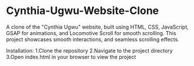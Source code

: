 # Cynthia-Ugwu-Website-Clone
A clone of the "Cynthia Ugwu" website, built using HTML, CSS, JavaScript, GSAP for animations, and Locomotive Scroll for smooth scrolling. This project showcases smooth interactions, and seamless scrolling effects.

Installation:
1.Clone the repository
2.Navigate to the project directory
3.Open index.html in your browser to view the project
